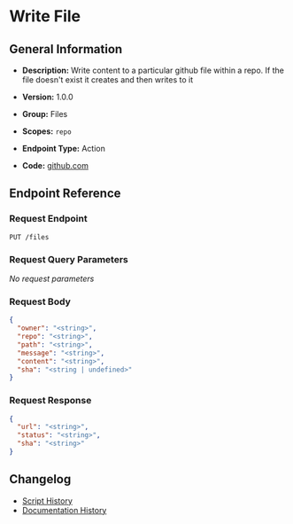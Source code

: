 <!-- BEGIN GENERATED CONTENT -->
# Write File

## General Information

- **Description:** Write content to a particular github file within a repo. If
the file doesn't exist it creates and then writes to it

- **Version:** 1.0.0
- **Group:** Files
- **Scopes:** `repo`
- **Endpoint Type:** Action
- **Code:** [github.com](https://github.com/NangoHQ/integration-templates/tree/main/integrations/github/actions/write-file.ts)


## Endpoint Reference

### Request Endpoint

`PUT /files`

### Request Query Parameters

_No request parameters_

### Request Body

```json
{
  "owner": "<string>",
  "repo": "<string>",
  "path": "<string>",
  "message": "<string>",
  "content": "<string>",
  "sha": "<string | undefined>"
}
```

### Request Response

```json
{
  "url": "<string>",
  "status": "<string>",
  "sha": "<string>"
}
```

## Changelog

- [Script History](https://github.com/NangoHQ/integration-templates/commits/main/integrations/github/actions/write-file.ts)
- [Documentation History](https://github.com/NangoHQ/integration-templates/commits/main/integrations/github/actions/write-file.md)

<!-- END  GENERATED CONTENT -->


